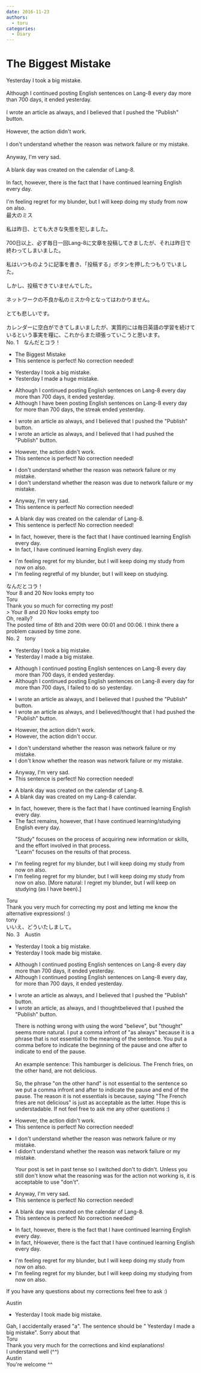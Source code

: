 ```yaml
---
date: 2016-11-23
authors:
  - toru
categories:
  - Diary
---
```


<h1 id="subject_show">The Biggest Mistake</h1>
<div class="date" hidden>Nov 23, 2016 12:46</div>
<div id="post"><div id="body_show_ori">
Yesterday I took a big mistake.<br/><br/>Although I continued posting English sentences on Lang-8 every day more than 700 days, it ended yesterday.<br/><br/>I wrote an article as always, and I believed that I pushed the "Publish" button.<br/><br/>However, the action didn't work.<br/><br/>I don't understand whether the reason was network failure or my mistake.<br/><br/>Anyway, I'm very sad.<br/><br/>A blank day was created on the calendar of Lang-8.<br/><br/>In fact, however, there is the fact that I have continued learning English every day.<br/><br/>I'm feeling regret for my blunder, but I will keep doing my study from now on also.
</div></div>

<!-- more -->

<div id="post_ja"><div id="body_show_mo">
最大のミス<br/><br/>私は昨日、とても大きな失態を犯しました。<br/><br/>700日以上、必ず毎日一回Lang-8に文章を投稿してきましたが、それは昨日で終わってしまいました。<br/><br/>私はいつものように記事を書き、「投稿する」ボタンを押したつもりでいました。<br/><br/>しかし、投稿できていませんでした。<br/><br/>ネットワークの不良か私のミスか今となってはわかりません。<br/><br/>とても悲しいです。<br/><br/>カレンダーに空白ができてしまいましたが、実質的には毎日英語の学習を続けているという事実を糧に、これからまた頑張っていこうと思います。
</div></div>
<div id="block"><div class="first_name"> No. 1　<span class="just_name">なんだとコラ！</span></div><div id="block2">
<ul class="correction_field">
<li class="incorrect">The Biggest Mistake</li>
<li class="corrected perfect">This sentence is perfect! No correction needed!</li>
</ul>
<ul class="correction_field">
<li class="incorrect">Yesterday I took a big mistake.</li>
<li class="corrected correct">
Yesterday I made a huge mistake.
</li>
</ul>
<ul class="correction_field">
<li class="incorrect">Although I continued posting English sentences on Lang-8 every day more than 700 days, it ended yesterday.</li>
<li class="corrected correct">
Although I have been posting English sentences on Lang-8 every day for more than 700 days, the streak ended yesterday.
</li>
</ul>
<ul class="correction_field">
<li class="incorrect">I wrote an article as always, and I believed that I pushed the "Publish" button.</li>
<li class="corrected correct">
I wrote an article as always, and I believed that I had pushed the "Publish" button.
</li>
</ul>
<ul class="correction_field">
<li class="incorrect">However, the action didn't work.</li>
<li class="corrected perfect">This sentence is perfect! No correction needed!</li>
</ul>
<ul class="correction_field">
<li class="incorrect">I don't understand whether the reason was network failure or my mistake.</li>
<li class="corrected correct">
I don't understand whether the reason was due to network failure or my mistake.
</li>
</ul>
<ul class="correction_field">
<li class="incorrect">Anyway, I'm very sad.</li>
<li class="corrected perfect">This sentence is perfect! No correction needed!</li>
</ul>
<ul class="correction_field">
<li class="incorrect">A blank day was created on the calendar of Lang-8.</li>
<li class="corrected perfect">This sentence is perfect! No correction needed!</li>
</ul>
<ul class="correction_field">
<li class="incorrect">In fact, however, there is the fact that I have continued learning English every day.</li>
<li class="corrected correct">
In fact, I have continued learning English every day.
</li>
</ul>
<ul class="correction_field">
<li class="incorrect">I'm feeling regret for my blunder, but I will keep doing my study from now on also.</li>
<li class="corrected correct">
I'm feeling regretful of my blunder, but I will keep on studying.
</li>
</ul>
</div><div class="name"><span class="just_name">なんだとコラ！</span><br>
Your 8 and 20 Nov looks empty too
</div>
<div class="name"><span class="just_name">Toru</span><br>
Thank you so much for correcting my post!<br/>&gt; Your 8 and 20 Nov looks empty too<br/>Oh, really?<br/>The posted time of 8th and 20th were 00:01 and 00:06. I think there a problem caused by time zone.
</div>
</div>
<div id="block"><div class="first_name"> No. 2　<span class="just_name">tony</span></div><div id="block2">
<ul class="correction_field">
<li class="incorrect">Yesterday I took a big mistake.</li>
<li class="corrected correct">
Yesterday I <span class="f_red">made</span> a big mistake.
</li>
</ul>
<ul class="correction_field">
<li class="incorrect">Although I continued posting English sentences on Lang-8 every day more than 700 days, it ended yesterday.</li>
<li class="corrected correct">
Although I continued posting English sentences on Lang-8 every day <span class="f_red">for</span> more than 700 days, <span class="f_red">I failed to do so</span> yesterday.
</li>
</ul>
<ul class="correction_field">
<li class="incorrect">I wrote an article as always, and I believed that I pushed the "Publish" button.</li>
<li class="corrected correct">
I wrote an article as always, and I believed/thought that I <span class="f_red">had</span> pushed the "Publish" button.
</li>
</ul>
<ul class="correction_field">
<li class="incorrect">However, the action didn't work.</li>
<li class="corrected correct">
However, the action didn't <span class="f_red">occur</span>.
</li>
</ul>
<ul class="correction_field">
<li class="incorrect">I don't understand whether the reason was network failure or my mistake.</li>
<li class="corrected correct">
I don't <span class="f_red">know</span> whether the reason was network failure or my mistake.
</li>
</ul>
<ul class="correction_field">
<li class="incorrect">Anyway, I'm very sad.</li>
<li class="corrected perfect">This sentence is perfect! No correction needed!</li>
</ul>
<ul class="correction_field">
<li class="incorrect">A blank day was created on the calendar of Lang-8.</li>
<li class="corrected correct">
A blank day was created on <span class="f_red">my</span> Lang-8 calendar.
</li>
</ul>
<ul class="correction_field">
<li class="incorrect">In fact, however, there is the fact that I have continued learning English every day.</li>
<li class="corrected correct">
<span class="f_red">The fact remains</span>, however, that I have continued learning/studying English every day.
<p class="correction_comment">"Study" focuses on the process of acquiring new information or skills, and the effort involved in that process.<br/>"Learn" focuses on the results of that process.</p>
</li>
</ul>
<ul class="correction_field">
<li class="incorrect">I'm feeling regret for my blunder, but I will keep doing my study from now on also.</li>
<li class="corrected correct">
I'm feeling regret for my blunder, but I will keep doing my study from now on also. [More natural: I regret my blunder, but I will keep on studying (as I have been).]
</li>
</ul>
</div><div class="name"><span class="just_name">Toru</span><br>
Thank you very much for correcting my post and letting me know the alternative expressions! :)
</div>
<div class="name"><span class="just_name">tony</span><br>
いいえ、どういたしまして。
</div>
</div>
<div id="block"><div class="first_name"> No. 3　<span class="just_name">Austin</span></div><div id="block2">
<ul class="correction_field">
<li class="incorrect">Yesterday I took a big mistake.</li>
<li class="corrected correct">
Yesterday I <span class="f_gray"><span class="sline">took </span></span><span class="f_red">m</span>a<span class="f_red">de</span> big mistake.
</li>
</ul>
<ul class="correction_field">
<li class="incorrect">Although I continued posting English sentences on Lang-8 every day more than 700 days, it ended yesterday.</li>
<li class="corrected correct">
Although I continued posting English sentences on Lang-8 every day<span class="f_red">,</span> <span class="f_red">for </span>more than 700 days, it ended yesterday.
</li>
</ul>
<ul class="correction_field">
<li class="incorrect">I wrote an article as always, and I believed that I pushed the "Publish" button.</li>
<li class="corrected correct">
I wrote an article<span class="f_red">,</span> as always, and I <span class="f_red">thought</span><span class="f_gray"><span class="sline">believed</span></span> that I pushed the "Publish" button.
<p class="correction_comment">There is nothing wrong with using the word "believe", but "thought" seems more natural. I put a comma infront of "as always" because it is a phrase that is not essential to the meaning of the sentence. You put a comma before to indicate the beginning of the pause and one after to indicate to end of the pause.<br/><br/>An example sentence: This hamburger is delicious. The French fries, on the other hand, are not delicious.<br/><br/>So, the phrase "on the other hand" is not essential to the sentence so we put a comma infront and after to indicate the pause and end of the pause. The reason it is not essentials is because, saying "The French fries are not delicious" is just as acceptable as the latter. Hope this is understadable. If not feel free to ask me any other questions :)</p>
</li>
</ul>
<ul class="correction_field">
<li class="incorrect">However, the action didn't work.</li>
<li class="corrected perfect">This sentence is perfect! No correction needed!</li>
</ul>
<ul class="correction_field">
<li class="incorrect">I don't understand whether the reason was network failure or my mistake.</li>
<li class="corrected correct">
I d<span class="f_red">id</span><span class="f_gray"><span class="sline">o</span></span>n't understand whether the reason was network failure or my mistake.
<p class="correction_comment">Your post is set in past tense so I switched don't to didn't. Unless you still don't know what the reasoning was for the action not working is, it is acceptable to use "don't".</p>
</li>
</ul>
<ul class="correction_field">
<li class="incorrect">Anyway, I'm very sad.</li>
<li class="corrected perfect">This sentence is perfect! No correction needed!</li>
</ul>
<ul class="correction_field">
<li class="incorrect">A blank day was created on the calendar of Lang-8.</li>
<li class="corrected perfect">This sentence is perfect! No correction needed!</li>
</ul>
<ul class="correction_field">
<li class="incorrect">In fact, however, there is the fact that I have continued learning English every day.</li>
<li class="corrected correct">
<span class="f_gray"><span class="sline">In fact, h</span></span><span class="f_red">H</span>owever, there is the fact that I have continued learning English every day.
</li>
</ul>
<ul class="correction_field">
<li class="incorrect">I'm feeling regret for my blunder, but I will keep doing my study from now on also.</li>
<li class="corrected correct">
I'm feeling regret for my blunder, but I will keep <span class="f_gray"><span class="sline">doing my </span></span>study<span class="f_red">ing</span> from now on<span class="f_gray"><span class="sline"> also</span></span>.
</li>
</ul>
<p class="comment_small">
 If you have any questions about my corrections feel free to ask :)
</p>

</div><div class="name"><span class="just_name">Austin</span><br><div class="quote_field"><ul class="correction_field">
<li class="corrected correct">
Yesterday I <span class="f_gray"><span class="sline">took </span></span><span class="f_red">m</span>a<span class="f_red">de</span> big mistake.
</li>
</ul></div>
Gah, I accidentally erased "a". The sentence should be " Yesterday I made a big mistake". Sorry about that 
</div>
<div class="name"><span class="just_name">Toru</span><br>
Thank you very much for the corrections and kind explanations!<br/>I understand well (^^)
</div>
<div class="name"><span class="just_name">Austin</span><br>
You're welcome ^^
</div>
</div>

